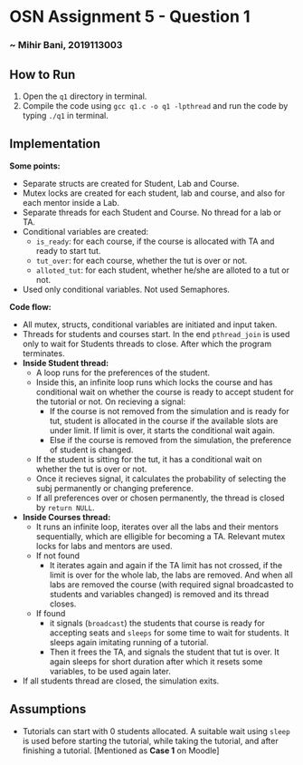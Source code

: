 # OSN Assignment 5 - Question 1
### ~ Mihir Bani, 2019113003

## How to Run
1. Open the `q1` directory in terminal.
2. Compile the code using ```gcc q1.c -o q1 -lpthread``` and run the code by typing ```./q1``` in terminal.

## Implementation
**Some points:**
- Separate structs are created for Student, Lab and Course.
- Mutex locks are created for each student, lab and course, and also for each mentor inside a Lab.
- Separate threads for each Student and Course. No thread for a lab or TA.
- Conditional variables are created:
  - `is_ready`: for each course, if the course is allocated with TA and ready to start tut.
  - `tut_over`: for each course, whether the tut is over or not.
  - `alloted_tut`: for each student, whether he/she are alloted to a tut or not.
- Used only conditional variables. Not used Semaphores.  
  
**Code flow:**
- All mutex, structs, conditional variables are initiated and input taken.
- Threads for students and courses start. In the end `pthread_join` is used only to wait for Students threads to close. After which the program terminates.
- **Inside Student thread:**
  - A loop runs for the preferences of the student.
  - Inside this, an infinite loop runs which locks the course and has conditional wait on whether the course is ready to accept student for the tutorial or not. On recieving a signal: 
    - If the course is not removed from the simulation and is ready for tut, student is allocated in the course if the available slots are under limit. If limit is over, it starts the conditional wait again.
    - Else if the course is removed from the simulation, the preference of student is changed.
  - If the student is sitting for the tut, it has a conditional wait on whether the tut is over or not.
  - Once it recieves signal, it calculates the probability of selecting the subj permanently or changing preference.
  - If all preferences over or chosen permanently, the thread is closed by `return NULL`.
- **Inside Courses thread:**  
  - It runs an infinite loop, iterates over all the labs and their mentors sequentially, which are elligible for becoming a TA. Relevant mutex locks for labs and mentors are used.
  - If not found
    - It iterates again and again if the TA limit has not crossed, if the limit is over for the whole lab, the labs are removed. And when all labs are removed the course (with required signal broadcasted to students and variables changed) is removed and its thread closes.
  - If found  
    - it signals (`broadcast`) the students that course is ready for accepting seats and `sleeps` for some time to wait for students. It sleeps again imitating running of a tutorial.
    - Then it frees the TA, and signals the student that tut is over. It again sleeps for short duration after which it resets some variables, to be used again later.  
- If all students thread are closed, the simulation exits.
## Assumptions
- Tutorials can start with 0 students allocated. A suitable wait using `sleep` is used before starting the tutorial, while taking the tutorial, and after finishing a tutorial. [Mentioned as **Case 1** on Moodle]
